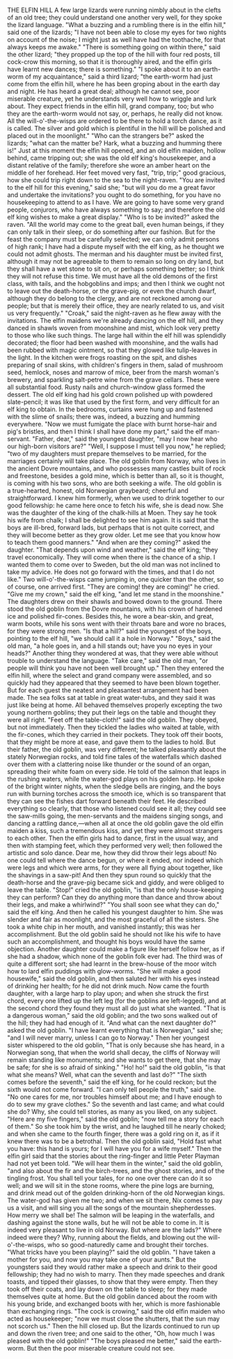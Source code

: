 THE ELFIN HILL
A
few
large
lizards
were
running
nimbly
about
in
the
clefts
of
an
old
tree;
they
could
understand
one
another
very
well,
for
they
spoke
the
lizard
language.
"What
a
buzzing
and
a
rumbling
there
is
in
the
elfin
hill,"
said
one
of
the
lizards;
"I
have
not
been
able
to
close
my
eyes
for
two
nights
on
account
of
the
noise;
I
might
just
as
well
have
had
the
toothache,
for
that
always
keeps
me
awake."
"There
is
something
going
on
within
there,"
said
the
other
lizard;
"they
propped
up
the
top
of
the
hill
with
four
red
posts,
till
cock-crow
this
morning,
so
that
it
is
thoroughly
aired,
and
the
elfin
girls
have
learnt
new
dances;
there
is
something."
"I
spoke
about
it
to
an
earth-worm
of
my
acquaintance,"
said
a
third
lizard;
"the
earth-worm
had
just
come
from
the
elfin
hill,
where
he
has
been
groping
about
in
the
earth
day
and
night.
He
has
heard
a
great
deal;
although
he
cannot
see,
poor
miserable
creature,
yet
he
understands
very
well
how
to
wriggle
and
lurk
about.
They
expect
friends
in
the
elfin
hill,
grand
company,
too;
but
who
they
are
the
earth-worm
would
not
say,
or,
perhaps,
he
really
did
not
know.
All
the
will-o'-the-wisps
are
ordered
to
be
there
to
hold
a
torch
dance,
as
it
is
called.
The
silver
and
gold
which
is
plentiful
in
the
hill
will
be
polished
and
placed
out
in
the
moonlight."
"Who
can
the
strangers
be?"
asked
the
lizards;
"what
can
the
matter
be?
Hark,
what
a
buzzing
and
humming
there
is!"
Just
at
this
moment
the
elfin
hill
opened,
and
an
old
elfin
maiden,
hollow
behind,
came
tripping
out;
she
was
the
old
elf
king's
housekeeper,
and
a
distant
relative
of
the
family;
therefore
she
wore
an
amber
heart
on
the
middle
of
her
forehead.
Her
feet
moved
very
fast,
"trip,
trip;"
good
gracious,
how
she
could
trip
right
down
to
the
sea
to
the
night-raven.
"You
are
invited
to
the
elf
hill
for
this
evening,"
said
she;
"but
will
you
do
me
a
great
favor
and
undertake
the
invitations?
you
ought
to
do
something,
for
you
have
no
housekeeping
to
attend
to
as
I
have.
We
are
going
to
have
some
very
grand
people,
conjurors,
who
have
always
something
to
say;
and
therefore
the
old
elf
king
wishes
to
make
a
great
display."
"Who
is
to
be
invited?"
asked
the
raven.
"All
the
world
may
come
to
the
great
ball,
even
human
beings,
if
they
can
only
talk
in
their
sleep,
or
do
something
after
our
fashion.
But
for
the
feast
the
company
must
be
carefully
selected;
we
can
only
admit
persons
of
high
rank;
I
have
had
a
dispute
myself
with
the
elf
king,
as
he
thought
we
could
not
admit
ghosts.
The
merman
and
his
daughter
must
be
invited
first,
although
it
may
not
be
agreeable
to
them
to
remain
so
long
on
dry
land,
but
they
shall
have
a
wet
stone
to
sit
on,
or
perhaps
something
better;
so
I
think
they
will
not
refuse
this
time.
We
must
have
all
the
old
demons
of
the
first
class,
with
tails,
and
the
hobgoblins
and
imps;
and
then
I
think
we
ought
not
to
leave
out
the
death-horse,
or
the
grave-pig,
or
even
the
church
dwarf,
although
they
do
belong
to
the
clergy,
and
are
not
reckoned
among
our
people;
but
that
is
merely
their
office,
they
are
nearly
related
to
us,
and
visit
us
very
frequently."
"Croak,"
said
the
night-raven
as
he
flew
away
with
the
invitations.
The
elfin
maidens
we're
already
dancing
on
the
elf
hill,
and
they
danced
in
shawls
woven
from
moonshine
and
mist,
which
look
very
pretty
to
those
who
like
such
things.
The
large
hall
within
the
elf
hill
was
splendidly
decorated;
the
floor
had
been
washed
with
moonshine,
and
the
walls
had
been
rubbed
with
magic
ointment,
so
that
they
glowed
like
tulip-leaves
in
the
light.
In
the
kitchen
were
frogs
roasting
on
the
spit,
and
dishes
preparing
of
snail
skins,
with
children's
fingers
in
them,
salad
of
mushroom
seed,
hemlock,
noses
and
marrow
of
mice,
beer
from
the
marsh
woman's
brewery,
and
sparkling
salt-petre
wine
from
the
grave
cellars.
These
were
all
substantial
food.
Rusty
nails
and
church-window
glass
formed
the
dessert.
The
old
elf
king
had
his
gold
crown
polished
up
with
powdered
slate-pencil;
it
was
like
that
used
by
the
first
form,
and
very
difficult
for
an
elf
king
to
obtain.
In
the
bedrooms,
curtains
were
hung
up
and
fastened
with
the
slime
of
snails;
there
was,
indeed,
a
buzzing
and
humming
everywhere.
"Now
we
must
fumigate
the
place
with
burnt
horse-hair
and
pig's
bristles,
and
then
I
think
I
shall
have
done
my
part,"
said
the
elf
man-servant.
"Father,
dear,"
said
the
youngest
daughter,
"may
I
now
hear
who
our
high-born
visitors
are?"
"Well,
I
suppose
I
must
tell
you
now,"
he
replied;
"two
of
my
daughters
must
prepare
themselves
to
be
married,
for
the
marriages
certainly
will
take
place.
The
old
goblin
from
Norway,
who
lives
in
the
ancient
Dovre
mountains,
and
who
possesses
many
castles
built
of
rock
and
freestone,
besides
a
gold
mine,
which
is
better
than
all,
so
it
is
thought,
is
coming
with
his
two
sons,
who
are
both
seeking
a
wife.
The
old
goblin
is
a
true-hearted,
honest,
old
Norwegian
graybeard;
cheerful
and
straightforward.
I
knew
him
formerly,
when
we
used
to
drink
together
to
our
good
fellowship:
he
came
here
once
to
fetch
his
wife,
she
is
dead
now.
She
was
the
daughter
of
the
king
of
the
chalk-hills
at
Moen.
They
say
he
took
his
wife
from
chalk;
I
shall
be
delighted
to
see
him
again.
It
is
said
that
the
boys
are
ill-bred,
forward
lads,
but
perhaps
that
is
not
quite
correct,
and
they
will
become
better
as
they
grow
older.
Let
me
see
that
you
know
how
to
teach
them
good
manners."
"And
when
are
they
coming?"
asked
the
daughter.
"That
depends
upon
wind
and
weather,"
said
the
elf
king;
"they
travel
economically.
They
will
come
when
there
is
the
chance
of
a
ship.
I
wanted
them
to
come
over
to
Sweden,
but
the
old
man
was
not
inclined
to
take
my
advice.
He
does
not
go
forward
with
the
times,
and
that
I
do
not
like."
Two
will-o'-the-wisps
came
jumping
in,
one
quicker
than
the
other,
so
of
course,
one
arrived
first.
"They
are
coming!
they
are
coming!"
he
cried.
"Give
me
my
crown,"
said
the
elf
king,
"and
let
me
stand
in
the
moonshine."
The
daughters
drew
on
their
shawls
and
bowed
down
to
the
ground.
There
stood
the
old
goblin
from
the
Dovre
mountains,
with
his
crown
of
hardened
ice
and
polished
fir-cones.
Besides
this,
he
wore
a
bear-skin,
and
great,
warm
boots,
while
his
sons
went
with
their
throats
bare
and
wore
no
braces,
for
they
were
strong
men.
"Is
that
a
hill?"
said
the
youngest
of
the
boys,
pointing
to
the
elf
hill,
"we
should
call
it
a
hole
in
Norway."
"Boys,"
said
the
old
man,
"a
hole
goes
in,
and
a
hill
stands
out;
have
you
no
eyes
in
your
heads?"
Another
thing
they
wondered
at
was,
that
they
were
able
without
trouble
to
understand
the
language.
"Take
care,"
said
the
old
man,
"or
people
will
think
you
have
not
been
well
brought
up."
Then
they
entered
the
elfin
hill,
where
the
select
and
grand
company
were
assembled,
and
so
quickly
had
they
appeared
that
they
seemed
to
have
been
blown
together.
But
for
each
guest
the
neatest
and
pleasantest
arrangement
had
been
made.
The
sea
folks
sat
at
table
in
great
water-tubs,
and
they
said
it
was
just
like
being
at
home.
All
behaved
themselves
properly
excepting
the
two
young
northern
goblins;
they
put
their
legs
on
the
table
and
thought
they
were
all
right.
"Feet
off
the
table-cloth!"
said
the
old
goblin.
They
obeyed,
but
not
immediately.
Then
they
tickled
the
ladies
who
waited
at
table,
with
the
fir-cones,
which
they
carried
in
their
pockets.
They
took
off
their
boots,
that
they
might
be
more
at
ease,
and
gave
them
to
the
ladies
to
hold.
But
their
father,
the
old
goblin,
was
very
different;
he
talked
pleasantly
about
the
stately
Norwegian
rocks,
and
told
fine
tales
of
the
waterfalls
which
dashed
over
them
with
a
clattering
noise
like
thunder
or
the
sound
of
an
organ,
spreading
their
white
foam
on
every
side.
He
told
of
the
salmon
that
leaps
in
the
rushing
waters,
while
the
water-god
plays
on
his
golden
harp.
He
spoke
of
the
bright
winter
nights,
when
the
sledge
bells
are
ringing,
and
the
boys
run
with
burning
torches
across
the
smooth
ice,
which
is
so
transparent
that
they
can
see
the
fishes
dart
forward
beneath
their
feet.
He
described
everything
so
clearly,
that
those
who
listened
could
see
it
all;
they
could
see
the
saw-mills
going,
the
men-servants
and
the
maidens
singing
songs,
and
dancing
a
rattling
dance,—when
all
at
once
the
old
goblin
gave
the
old
elfin
maiden
a
kiss,
such
a
tremendous
kiss,
and
yet
they
were
almost
strangers
to
each
other.
Then
the
elfin
girls
had
to
dance,
first
in
the
usual
way,
and
then
with
stamping
feet,
which
they
performed
very
well;
then
followed
the
artistic
and
solo
dance.
Dear
me,
how
they
did
throw
their
legs
about!
No
one
could
tell
where
the
dance
begun,
or
where
it
ended,
nor
indeed
which
were
legs
and
which
were
arms,
for
they
were
all
flying
about
together,
like
the
shavings
in
a
saw-pit!
And
then
they
spun
round
so
quickly
that
the
death-horse
and
the
grave-pig
became
sick
and
giddy,
and
were
obliged
to
leave
the
table.
"Stop!"
cried
the
old
goblin,
"is
that
the
only
house-keeping
they
can
perform?
Can
they
do
anything
more
than
dance
and
throw
about
their
legs,
and
make
a
whirlwind?"
"You
shall
soon
see
what
they
can
do,"
said
the
elf
king.
And
then
he
called
his
youngest
daughter
to
him.
She
was
slender
and
fair
as
moonlight,
and
the
most
graceful
of
all
the
sisters.
She
took
a
white
chip
in
her
mouth,
and
vanished
instantly;
this
was
her
accomplishment.
But
the
old
goblin
said
he
should
not
like
his
wife
to
have
such
an
accomplishment,
and
thought
his
boys
would
have
the
same
objection.
Another
daughter
could
make
a
figure
like
herself
follow
her,
as
if
she
had
a
shadow,
which
none
of
the
goblin
folk
ever
had.
The
third
was
of
quite
a
different
sort;
she
had
learnt
in
the
brew-house
of
the
moor
witch
how
to
lard
elfin
puddings
with
glow-worms.
"She
will
make
a
good
housewife,"
said
the
old
goblin,
and
then
saluted
her
with
his
eyes
instead
of
drinking
her
health;
for
he
did
not
drink
much.
Now
came
the
fourth
daughter,
with
a
large
harp
to
play
upon;
and
when
she
struck
the
first
chord,
every
one
lifted
up
the
left
leg
(for
the
goblins
are
left-legged),
and
at
the
second
chord
they
found
they
must
all
do
just
what
she
wanted.
"That
is
a
dangerous
woman,"
said
the
old
goblin;
and
the
two
sons
walked
out
of
the
hill;
they
had
had
enough
of
it.
"And
what
can
the
next
daughter
do?"
asked
the
old
goblin.
"I
have
learnt
everything
that
is
Norwegian,"
said
she;
"and
I
will
never
marry,
unless
I
can
go
to
Norway."
Then
her
youngest
sister
whispered
to
the
old
goblin,
"That
is
only
because
she
has
heard,
in
a
Norwegian
song,
that
when
the
world
shall
decay,
the
cliffs
of
Norway
will
remain
standing
like
monuments;
and
she
wants
to
get
there,
that
she
may
be
safe;
for
she
is
so
afraid
of
sinking."
"Ho!
ho!"
said
the
old
goblin,
"is
that
what
she
means?
Well,
what
can
the
seventh
and
last
do?"
"The
sixth
comes
before
the
seventh,"
said
the
elf
king,
for
he
could
reckon;
but
the
sixth
would
not
come
forward.
"I
can
only
tell
people
the
truth,"
said
she.
"No
one
cares
for
me,
nor
troubles
himself
about
me;
and
I
have
enough
to
do
to
sew
my
grave
clothes."
So
the
seventh
and
last
came;
and
what
could
she
do?
Why,
she
could
tell
stories,
as
many
as
you
liked,
on
any
subject.
"Here
are
my
five
fingers,"
said
the
old
goblin;
"now
tell
me
a
story
for
each
of
them."
So
she
took
him
by
the
wrist,
and
he
laughed
till
he
nearly
choked;
and
when
she
came
to
the
fourth
finger,
there
was
a
gold
ring
on
it,
as
if
it
knew
there
was
to
be
a
betrothal.
Then
the
old
goblin
said,
"Hold
fast
what
you
have:
this
hand
is
yours;
for
I
will
have
you
for
a
wife
myself."
Then
the
elfin
girl
said
that
the
stories
about
the
ring-finger
and
little
Peter
Playman
had
not
yet
been
told.
"We
will
hear
them
in
the
winter,"
said
the
old
goblin,
"and
also
about
the
fir
and
the
birch-trees,
and
the
ghost
stories,
and
of
the
tingling
frost.
You
shall
tell
your
tales,
for
no
one
over
there
can
do
it
so
well;
and
we
will
sit
in
the
stone
rooms,
where
the
pine
logs
are
burning,
and
drink
mead
out
of
the
golden
drinking-horn
of
the
old
Norwegian
kings.
The
water-god
has
given
me
two;
and
when
we
sit
there,
Nix
comes
to
pay
us
a
visit,
and
will
sing
you
all
the
songs
of
the
mountain
shepherdesses.
How
merry
we
shall
be!
The
salmon
will
be
leaping
in
the
waterfalls,
and
dashing
against
the
stone
walls,
but
he
will
not
be
able
to
come
in.
It
is
indeed
very
pleasant
to
live
in
old
Norway.
But
where
are
the
lads?"
Where
indeed
were
they?
Why,
running
about
the
fields,
and
blowing
out
the
will-o'-the-wisps,
who
so
good-naturedly
came
and
brought
their
torches.
"What
tricks
have
you
been
playing?"
said
the
old
goblin.
"I
have
taken
a
mother
for
you,
and
now
you
may
take
one
of
your
aunts."
But
the
youngsters
said
they
would
rather
make
a
speech
and
drink
to
their
good
fellowship;
they
had
no
wish
to
marry.
Then
they
made
speeches
and
drank
toasts,
and
tipped
their
glasses,
to
show
that
they
were
empty.
Then
they
took
off
their
coats,
and
lay
down
on
the
table
to
sleep;
for
they
made
themselves
quite
at
home.
But
the
old
goblin
danced
about
the
room
with
his
young
bride,
and
exchanged
boots
with
her,
which
is
more
fashionable
than
exchanging
rings.
"The
cock
is
crowing,"
said
the
old
elfin
maiden
who
acted
as
housekeeper;
"now
we
must
close
the
shutters,
that
the
sun
may
not
scorch
us."
Then
the
hill
closed
up.
But
the
lizards
continued
to
run
up
and
down
the
riven
tree;
and
one
said
to
the
other,
"Oh,
how
much
I
was
pleased
with
the
old
goblin!"
"The
boys
pleased
me
better,"
said
the
earth-worm.
But
then
the
poor
miserable
creature
could
not
see.
